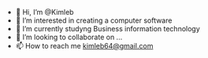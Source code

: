 - 👋 Hi, I’m @Kimleb
- 👀 I’m interested in creating a computer software 
- 🌱 I’m currently studyng  Business information technology 
- 💞️ I’m looking to collaborate on ...
- 📫 How to reach me kimleb64@gmail.com 

<!---
Kimleb/Kimleb is a ✨ special ✨ repository because its `README.md` (this file) appears on your GitHub profile.
You can click the Preview link to take a look at your changes.
--->
